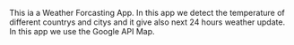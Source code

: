 This ia a Weather Forcasting App.
In this app we detect the temperature of different countrys and citys and it give also next 24 hours weather update.
In this app we use the Google API Map. 